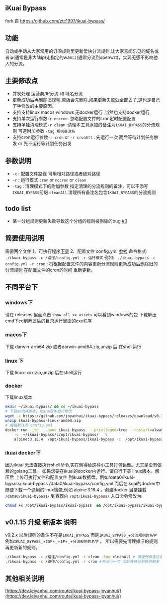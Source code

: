 ## iKuai Bypass

fork 自 https://github.com/ztc1997/ikuai-bypass/
## 功能
自动或手动从大家常用的订阅规则里更新爱快分流规则,让大家喜闻乐见的域名或者ip(通常是非大陆ip)走指定的wan口(通常分流到openwrt)，实现无感不影响他人的分流。
## 主要修改点
- 并发处理 运营商/IP分流 和 域名分流  
- 更新成功后再删除旧规则,原版会先删除,如果更新失败就全部丢了,这也是自己下手修改的主要原因。  
- 支持支持linux macos windows 无docker运行 ,当然也支持docker运行
- 支持单次运行参数`-r nocron`: 忽略配置文件的cron定时配置配置
- 支持单独清理模式`-r clean` :清理本工具添加的备注为`IKUAI_BYPASS`的分流规则 可选附加参数   `-tag 规则备注名`
- 支持cron运行参数`-r cron` or `-r cronAft` : 先运行一次 而后等待计划任务触发 or 先不运行等计划任务出发
## 参数说明
- `-c` : 配置文件路径 可用相对路径或者绝对路径
- `-r` : 运行模式 `cron` or `nocron` or `clean`
- `-tag` : 清理模式下的附加参数 指定清理的分流规则的备注，可以不添写`IKUAI_BYPASS`前缀 `cleanAll` 清理所有备注名包含`IKUAI_BYPASS`的分流规则

## todo list
- 某一分组规则更新失败导致这个分组的规则被删除的bug  [#3](https://github.com/joyanhui/ikuai-bypass/issues/3)
## 简要使用说明
需要两个文件 1、可执行程序[下载](https://github.com/joyanhui/ikuai-bypass/releases)  2、配置文件 config.yml [参考](https://github.com/joyanhui/ikuai-bypass/blob/main/config_example.yml)
命令格式: ` ./ikuai-bypass -c /路径/config.yml -r 运行模式`
例如: ` ./ikuai-bypass -c config.yml -r cron` : 将根据配置文件的内容更新分流规则更新成功后删除旧的分流规则 在配置文件的cron的时间 重新更新。

## 不同平台下
###  windows下
请在 releases 里面点击 `show all xx assets` 可以看到windows的包 下载解压 cmd下cd到解压后的目录运行里面的exe程序
### macos下
下载 darwin-arm64.zip 或者darwin-amd64.zip,unzip 后 在shell运行
### linux 下
下载 linux-xxx.zip,unzip 后在shell运行
### docker
下载linux版本
```sh
mkdir ~/ikuai-bypass/ && cd ~/ikuai-bypass
# 下载amd64版本，如arm版本自行修改
wget -c https://github.com/joyanhui/ikuai-bypass/releases/download/v0.1.15/ikuai-bypass-linux-amd64.zip
unzip ikuai-bypass-linux-amd64.zip
# 编辑默认的 config.yml 
docker run -itd  --name ikuai-bypass  --privileged=true --restart=always   \
    -v  ~/ikuai-bypass/:/opt/ikuai-bypass/   \
    alpine:3.18.4  /opt/ikuai-bypass/ikuai-bypass -c  /opt/ikuai-bypass/config.yml -r cron
```
### ikuai docker下
因为ikuai 无法直接执行shell命令,实在懒得给这种小工具打包镜像。尤其是没有依赖的golang工具。
如果您要在ikuai的docker内运行。请自行下载 linux版本。解压后 上传可执行文件和配置文件 到ikuai数据盘。例如/data0/ikuai-bypass/ikuai-bypass  /data0/ikuai-bypass/config.yml
而后在ikuai的docker中随便下载一个通用的linux镜像,例如 alpine:3.18.4 。创建docker 目录挂载 `/data0/ikuai-bypass/` 到容器内 `/opt/ikuai-bypass/`
入口命令修改为:
```sh
chmod +x /opt/ikuai-bypass/ikuai-bypass  && /opt/ikuai-bypass/ikuai-bypass -r cron -c  /opt/ikuai-bypass/config.yml

```
## v0.1.15 升级 新版本 说明
v0.2.x 以后规则的备注不在是`IKUAI_BYPASS` 而是`IKUAI_BYPASS_`+`分流规则的名字` 例如`IKUAI_BYPASS_`+`ISP`+`_`+`IP`+`_`+`分流规则的名字` 。
所以需要先清理掉旧的规则再更新新的规则。
```sh
./ikuai-bypass -c /路径/config.yml -r clean -tag cleanAll # 清理所有备注名包含`IKUAI_BYPASS`的分流规则
./ikuai-bypass -c /路径/config.yml -r cron #先运行一次 而后等待计划任务触发 
```

## 其他相关说明
[https://dev.leiyanhui.com/route/ikuai-bypass-joyanhui/](https://dev.leiyanhui.com/route/ikuai-bypass-joyanhui/)


